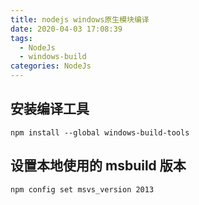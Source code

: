 ```yaml
---
title: nodejs windows原生模块编译
date: 2020-04-03 17:08:39
tags:
  - NodeJs
  - windows-build
categories: NodeJs
---
```


## 安装编译工具

`npm install --global windows-build-tools`

## 设置本地使用的 msbuild 版本

`npm config set msvs_version 2013`
